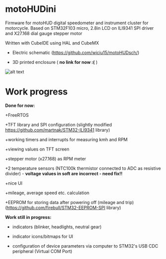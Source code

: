 # motoHUDini
Firmware for motoHUD digital speedometer and instrument cluster for motorcycle. Based on STM32F103 micro, 2.8in LCD on ILI9341 SPI driver and X27.168 dial gauge stepper motor

Written with CubeIDE using HAL and CubeMX

- Electric schematic (https://github.com/wiciu15/motoHUDsch/)

- 3D printed enclosure ( <b>no link for now :(</b> )

![alt text](https://i.imgur.com/zx7ixDC.png)

# Work progress

<b>Done for now:</b>

+FreeRTOS

+TFT library and SPI configuration (slightly modified https://github.com/martnak/STM32-ILI9341 library)

+working timers and interrupts for measuring kmh and RPM

+viewing values on TFT screen

+stepper motor (x27.168) as RPM meter

+2 temperature sensors (NTC100k thermistor connected to ADC as resistive divider) - <b>voltage values in soft are incorrect - need fix!!</b>

+nice UI

+mileage, average speed etc. calculation

+EEPROM for storing data after powering off (mileage and trip) (https://github.com/firebull/STM32-EEPROM-SPI library)


<b>Work still in progress:</b>


- indicators (blinker, headlights, neutral gear)

- indicator icons/bitmaps for UI

- configuration of device parameters via computer to STM32's USB CDC peripheral (Virtual COM Port)
